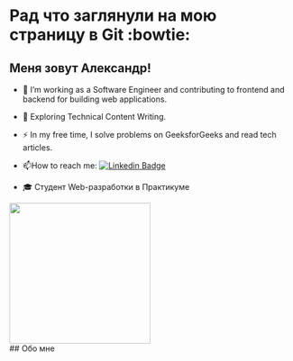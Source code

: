 # Рад что заглянули на мою страницу в Git :bowtie:
## Меня зовут Александр!
- :telescope: I’m working as a Software Engineer and contributing to frontend and backend for building web applications.

- :seedling: Exploring Technical Content Writing.

- :zap: In my free time, I solve problems on GeeksforGeeks and read tech articles.

- :mailbox:How to reach me: [![Linkedin Badge](https://img.shields.io/badge/-telegram-blue?style=flat&logo=telegram&logoColor=white)]([@Pegases79](https://t.me/Pegases79))
- :mortar_board: Студент Web-разработки в Практикуме
<div id="header" align="left">
  <img src="https://media.giphy.com/media/JIX9t2j0ZTN9S/giphy.gif" width="250"/>
</div>
## Обо мне



